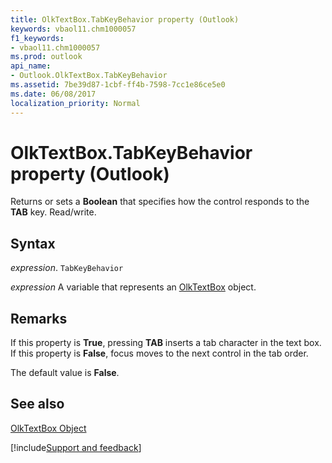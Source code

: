 ```yaml
---
title: OlkTextBox.TabKeyBehavior property (Outlook)
keywords: vbaol11.chm1000057
f1_keywords:
- vbaol11.chm1000057
ms.prod: outlook
api_name:
- Outlook.OlkTextBox.TabKeyBehavior
ms.assetid: 7be39d87-1cbf-ff4b-7598-7cc1e86ce5e0
ms.date: 06/08/2017
localization_priority: Normal
---
```



# OlkTextBox.TabKeyBehavior property (Outlook)

Returns or sets a  **Boolean** that specifies how the control responds to the **TAB** key. Read/write.


## Syntax

_expression_. `TabKeyBehavior`

_expression_ A variable that represents an [OlkTextBox](Outlook.OlkTextBox.md) object.


## Remarks

If this property is  **True**, pressing **TAB** inserts a tab character in the text box. If this property is **False**, focus moves to the next control in the tab order.

The default value is  **False**.


## See also


[OlkTextBox Object](Outlook.OlkTextBox.md)

[!include[Support and feedback](~/includes/feedback-boilerplate.md)]
